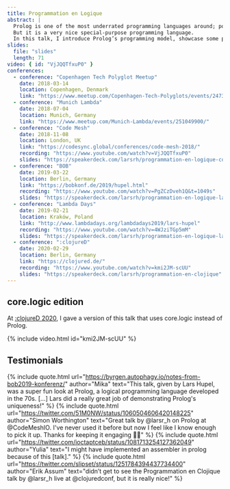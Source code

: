 ```yaml
---
title: Programmation en Logique
abstract: |
  Prolog is one of the most underrated programming languages around; possibly because of its strange syntax and the unusual paradigm.
  But it is a very nice special-purpose programming language.
  In this talk, I introduce Prolog’s programming model, showcase some programming domains in which Prolog allows for very concise, elegant programs, and finally describe how it can also be used as a general-purpose tool.
slides:
  file: "slides"
  length: 71
video: { id: "VjJQQTfxuP0" }
conferences:
  - conference: "Copenhagen Tech Polyglot Meetup"
    date: 2018-03-14
    location: Copenhagen, Denmark
    link: "https://www.meetup.com/Copenhagen-Tech-Polyglots/events/247377247/"
  - conference: "Munich Lambda"
    date: 2018-07-04
    location: Munich, Germany
    link: "https://www.meetup.com/Munich-Lambda/events/251049900/"
  - conference: "Code Mesh"
    date: 2018-11-08
    location: London, UK
    link: "https://codesync.global/conferences/code-mesh-2018/"
    recording: "https://www.youtube.com/watch?v=VjJQQTfxuP0"
    slides: "https://speakerdeck.com/larsrh/programmation-en-logique-code-mesh-edition"
  - conference: "BOB"
    date: 2019-03-22
    location: Berlin, Germany
    link: "https://bobkonf.de/2019/hupel.html"
    recording: "https://www.youtube.com/watch?v=PgZCzDveh1Q&t=1049s"
    slides: "https://speakerdeck.com/larsrh/programmation-en-logique-lambdadays-edition"
  - conference: "Lambda Days"
    date: 2019-02-21
    location: Kraków, Poland
    link: "http://www.lambdadays.org/lambdadays2019/lars-hupel"
    recording: "https://www.youtube.com/watch?v=4WJziTGp5mM"
    slides: "https://speakerdeck.com/larsrh/programmation-en-logique-lambdadays-edition"
  - conference: ":clojureD"
    date: 2020-02-29
    location: Berlin, Germany
    link: "https://clojured.de/"
    recording: "https://www.youtube.com/watch?v=kmi2JM-scUU"
    slides: "https://speakerdeck.com/larsrh/programmation-en-clojique"
---
```


## core.logic edition

At [:clojureD 2020](https://clojured.de/), I gave a version of this talk that uses core.logic instead of Prolog.

{% include video.html id="kmi2JM-scUU" %}

## Testimonials

{% include quote.html url="https://byrgen.autophagy.io/notes-from-bob2019-konferenz/" author="Mika" text="This talk, given by Lars Hupel, was a super fun look at Prolog, a logical programming language developed in the 70s. […] Lars did a really great job of demonstrating Prolog's uniqueness!" %}
{% include quote.html url="https://twitter.com/51M0NW/status/1060504606420148225" author="Simon Worthington" text="Great talk by @larsr_h on Prolog at @CodeMeshIO. I've never used it before but now I feel like I know enough to pick it up. Thanks for keeping it engaging 👏🏻" %}
{% include quote.html url="https://twitter.com/ioctaptceb/status/1081713254127362049" author="Yulia" text="I might have implemented an assembler in prolog because of this [talk]." %}
{% include quote.html url="https://twitter.com/slipset/status/1251784394437734400" author="Erik Assum" text="didn’t get to see the Programmation en Clojique talk by @larsr_h live at @clojuredconf, but it is really nice!" %}
